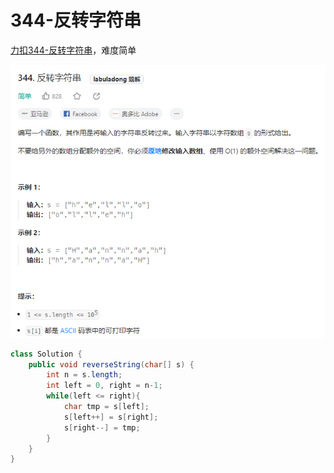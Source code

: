 # 344-反转字符串

[力扣344-反转字符串](https://leetcode.cn/problems/reverse-string/)，难度简单

![image-20230818142424062](https://raw.githubusercontent.com/lqyspace/mypic/master/PicBed/202308181424151.png)

```java
class Solution {
    public void reverseString(char[] s) {
		int n = s.length;
        int left = 0, right = n-1;
        while(left <= right){
            char tmp = s[left];
            s[left++] = s[right];
            s[right--] = tmp;
        }
    }
}
```


